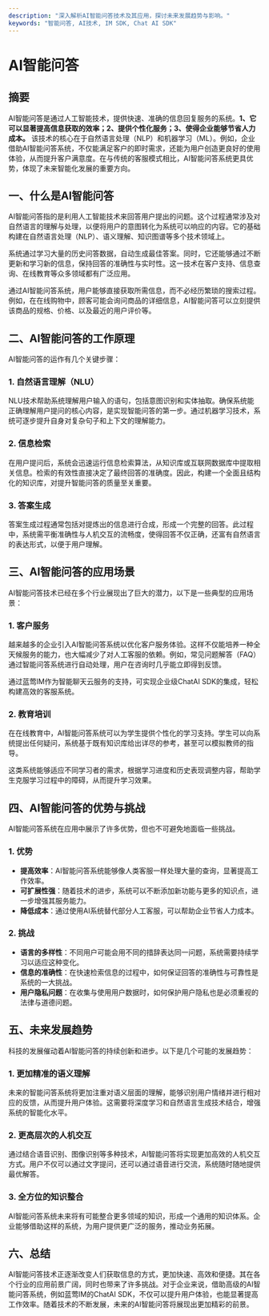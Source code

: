 ```yaml
---
description: "深入解析AI智能问答技术及其应用，探讨未来发展趋势与影响。"
keywords: "智能问答, AI技术, IM SDK, Chat AI SDK"
---
```

# AI智能问答  

  

## 摘要  
AI智能问答是通过人工智能技术，提供快速、准确的信息回复服务的系统。**1、它可以显著提高信息获取的效率；2、提供个性化服务；3、使得企业能够节省人力成本。** 该技术的核心在于自然语言处理（NLP）和机器学习（ML）。例如，企业借助AI智能问答系统，不仅能满足客户的即时需求，还能为用户创造更良好的使用体验，从而提升客户满意度。在与传统的客服模式相比，AI智能问答系统更具优势，体现了未来智能化发展的重要方向。

## 一、什么是AI智能问答  
AI智能问答指的是利用人工智能技术来回答用户提出的问题。这个过程通常涉及对自然语言的理解与处理，以便将用户的意图转化为系统可以响应的内容。它的基础构建在自然语言处理（NLP）、语义理解、知识图谱等多个技术领域上。

系统通过学习大量的历史问答数据，自动生成最佳答案。同时，它还能够通过不断更新和学习新的信息，保持回答的准确性与实时性。这一技术在客户支持、信息查询、在线教育等众多领域都有广泛应用。

通过AI智能问答系统，用户能够直接获取所需信息，而不必经历繁琐的搜索过程。例如，在在线购物中，顾客可能会询问商品的详细信息，AI智能问答可以立刻提供该商品的规格、价格、以及最近的用户评价等。

## 二、AI智能问答的工作原理  
AI智能问答的运作有几个关键步骤：

### 1. 自然语言理解（NLU）  
NLU技术帮助系统理解用户输入的语句，包括意图识别和实体抽取。确保系统能正确理解用户提问的核心内容，是实现智能问答的第一步。通过机器学习技术，系统可逐步提升自身对复杂句子和上下文的理解能力。

### 2. 信息检索  
在用户提问后，系统会迅速运行信息检索算法，从知识库或互联网数据库中提取相关信息。检索的有效性直接决定了最终回答的准确度。因此，构建一个全面且结构化的知识库，对提升智能问答的质量至关重要。

### 3. 答案生成  
答案生成过程通常包括对提炼出的信息进行合成，形成一个完整的回答。此过程中，系统需平衡准确性与人机交互的流畅度，使得回答不仅正确，还富有自然语言的表达形式，以便于用户理解。

## 三、AI智能问答的应用场景  
AI智能问答技术已经在多个行业展现出了巨大的潜力，以下是一些典型的应用场景：

### 1. 客户服务  
越来越多的企业引入AI智能问答系统以优化客户服务体验。这样不仅能培养一种全天候服务的能力，也大幅减少了对人工客服的依赖。例如，常见问题解答（FAQ）通过智能问答系统进行自动处理，用户在咨询时几乎能立即得到反馈。  

通过蓝莺IM作为智能聊天云服务的支持，可实现企业级ChatAI SDK的集成，轻松构建高效的客服系统。

### 2. 教育培训  
在在线教育中，AI智能问答系统可以为学生提供个性化的学习支持。学生可以向系统提出任何疑问，系统基于既有知识库给出详尽的参考，甚至可以模拟教师的指导。

这类系统能够适应不同学习者的需求，根据学习进度和历史表现调整内容，帮助学生克服学习过程中的障碍，从而提升学习效果。

## 四、AI智能问答的优势与挑战  
AI智能问答系统在应用中展示了许多优势，但也不可避免地面临一些挑战。

### 1. 优势  
- **提高效率**：AI智能问答系统能够像人类客服一样处理大量的查询，显著提高工作效率。
- **可扩展性强**：随着技术的进步，系统可以不断添加新功能与更多的知识点，进一步增强其服务能力。
- **降低成本**：通过使用AI系统替代部分人工客服，可以帮助企业节省人力成本。

### 2. 挑战  
- **语言的多样性**：不同用户可能会用不同的措辞表达同一问题，系统需要持续学习以适应这种变化。
- **信息的准确性**：在快速检索信息的过程中，如何保证回答的准确性与可靠性是系统的一大挑战。
- **用户隐私问题**：在收集与使用用户数据时，如何保护用户隐私也是必须重视的法律与道德问题。

## 五、未来发展趋势  
科技的发展催动着AI智能问答的持续创新和进步。以下是几个可能的发展趋势：

### 1. 更加精准的语义理解  
未来的智能问答系统将更加注重对语义层面的理解，能够识别用户情绪并进行相对应的反馈，从而提升用户体验。这需要将深度学习和自然语言生成技术结合，增强系统的智能化水平。

### 2. 更高层次的人机交互  
通过结合语音识别、图像识别等多种技术，AI智能问答将实现更加高效的人机交互方式。用户不仅可以通过文字提问，还可以通过语音进行交流，系统随时随地提供最优解答。

### 3. 全方位的知识整合  
AI智能问答系统未来将有可能整合更多领域的知识，形成一个通用的知识体系。企业能够借助这样的系统，为用户提供更广泛的服务，推动业务拓展。

## 六、总结  
AI智能问答技术正逐渐改变人们获取信息的方式，更加快速、高效和便捷。其在各个行业的应用前景广阔，同时也带来了许多挑战。对于企业来说，借助高级的AI智能问答系统，例如蓝莺IM的ChatAI SDK，不仅可以提升用户体验，也能显著提高工作效率。随着技术的不断发展，未来的AI智能问答将展现出更加精彩的前景。
